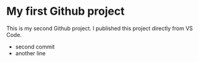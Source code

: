 # My first Github project
This is my second Github project. I published this project directly from VS Code.

- second commit
- another line
